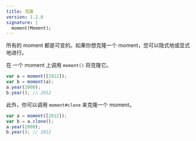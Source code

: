 ```yaml
---
title: 克隆
version: 1.2.0
signature: |
  moment(Moment);
---
```



所有的 moment 都是可变的。如果你想克隆一个 moment，您可以隐式地或显式地进行。

在 一个 moment 上调用 `moment()` 将克隆它。

```javascript
var a = moment([2012]);
var b = moment(a);
a.year(2000);
b.year(); // 2012
```

此外，你可以调用  `moment#clone` 来克隆一个 moment。

```javascript
var a = moment([2012]);
var b = a.clone();
a.year(2000);
b.year(); // 2012
```
